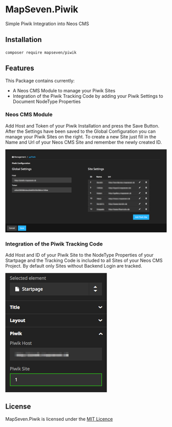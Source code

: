 # MapSeven.Piwik
Simple Piwik Integration into Neos CMS

## Installation
`composer require mapseven/piwik`

## Features
This Package contains currently:

* A Neos CMS Module to manage your Piwik Sites
* Integration of the Piwik Tracking Code by adding your Piwik Settings to Document NodeType Properties

### Neos CMS Module
Add Host and Token of your Piwik Installation and press the Save Button.
After the Settings have been saved to the Global Configuration you can manage your Piwik Sites on the right.
To create a new Site just fill in the Name and Url of your Neos CMS Site and remember the newly created ID.

![Piwik Module](/Module_Piwik.png "Neos CMS Module to manage your Piwik Sites")

### Integration of the Piwik Tracking Code
Add Host and ID of your Piwik Site to the NodeType Properties of your Startpage and the Tracking Code is included to all Sites of your Neos CMS Project.
By default only Sites without Backend Login are tracked.

![Piwik Property](/NodeType_Piwik.png "Piwik Property for Document NodeType")

## License
MapSeven.Piwik is licensed under the [MIT Licence](LICENSE)

